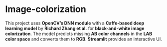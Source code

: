 # Image-colorization
This project uses **OpenCV’s DNN module** with a **Caffe-based deep learning model** by **Richard Zhang et al.** for **black-and-white image colorization**. The model predicts missing **AB color channels** in the **LAB color space** and converts them to **RGB**. **Streamlit** provides an interactive UI.
